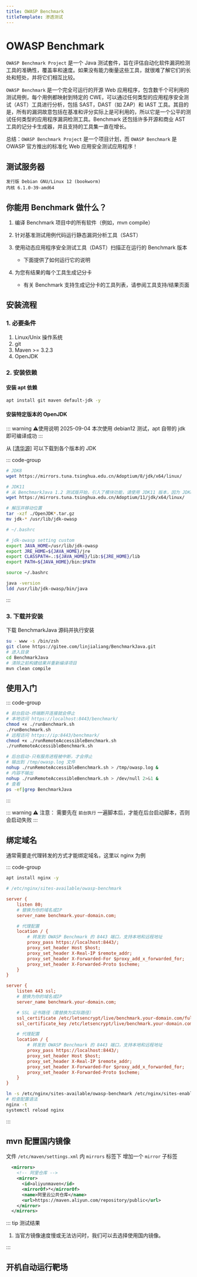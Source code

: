 ```yaml
---
title: OWASP Benchmark
titleTemplate: 渗透测试
---
```


# OWASP Benchmark

`OWASP Benchmark Project` 是一个 Java 测试套件，旨在评估自动化软件漏洞检测工具的准确性，覆盖率和速度。如果没有能力衡量这些工具，就很难了解它们的长处和短处，并将它们相互比较。

`OWASP Benchmark` 是一个完全可运行的开源 Web 应用程序，包含数千个可利用的测试用例，每个用例都映射到特定的 CWE，可以通过任何类型的应用程序安全测试（AST）工具进行分析，包括 SAST，DAST（如 ZAP）和 IAST 工具。其目的是，所有的漏洞故意包括在基准和评分实际上是可利用的，所以它是一个公平的测试任何类型的应用程序漏洞检测工具。Benchmark 还包括许多开源和商业 AST 工具的记分卡生成器，并且支持的工具集一直在增长。

总结：`OWASP Benchmark Project` 是一个项目计划，而 `OWASP Benchmark` 是 OWASP 官方推出的标准化 Web 应用安全测试应用程序！

## 测试服务器

```
发行版 Debian GNU/Linux 12 (bookworm)
内核 6.1.0-39-amd64
```

## 你能用 Benchmark 做什么？

1. 编译 Benchmark 项目中的所有软件（例如，mvn compile）

2. 针对基准测试用例代码运行静态漏洞分析工具（SAST）

3. 使用动态应用程序安全测试工具（DAST）扫描正在运行的 Benchmark 版本

    - 下面提供了如何运行它的说明

4. 为您有结果的每个工具生成记分卡

    - 有关 Benchmark 支持生成记分卡的工具列表，请参阅工具支持/结果页面

## 安装流程

### 1. 必要条件

1. Linux/Unix 操作系统
2. git
3. Maven >= 3.2.3
4. OpenJDK

### 2. 安装依赖

#### 安装 apt 依赖

```bash
apt install git maven default-jdk -y
```

#### 安装特定版本的 OpenJDK

::: warning :warning:使用说明
2025-09-04 本次使用 debian12 测试，apt 自带的 jdk 即可编译成功
:::

从 [[清华源]](https://mirrors.tuna.tsinghua.edu.cn/Adoptium/) 可以下载到各个版本的 JDK

::: code-group

```bash [安装]
# JDK8
wget https://mirrors.tuna.tsinghua.edu.cn/Adoptium/8/jdk/x64/linux/

# JDK11
# 从 BenchmarkJava 1.2 测试版开始，引入了模块功能，请使用 JDK11 版本，因为 JDK8 不支持模块
wget https://mirrors.tuna.tsinghua.edu.cn/Adoptium/11/jdk/x64/linux/

# 解压并移动位置
tar -xzf ./OpenJDK*.tar.gz
mv jdk-* /usr/lib/jdk-owasp
```

```bash [加入环境变量]
# ~/.bashrc

# jdk-owasp setting custom
export JAVA_HOME=/usr/lib/jdk-owasp
export JRE_HOME=${JAVA_HOME}/jre
export CLASSPATH=.:${JAVA_HOME}/lib:${JRE_HOME}/lib
export PATH=${JAVA_HOME}/bin:$PATH

source ~/.bashrc
```

```bash [测试]
java -version
ldd /usr/lib/jdk-owasp/bin/java
```

:::

### 3. 下载并安装

下载 BenchmarkJava 源码并执行安装

```bash
su - www -s /bin/zsh
git clone https://gitee.com/linjialiang/BenchmarkJava.git
# 进入目录
cd BenchmarkJava
# 清除之前构建结果并重新编译项目
mvn clean compile
```

## 使用入门

::: code-group

```bash [前台启动]
# 前台启动-终端断开连接就会停止
# 本地访问 https://localhost:8443/benchmark/
chmod +x ./runBenchmark.sh
./runBenchmark.sh
# 远程访问 https://ip:8443/benchmark/
chmod +x ./runRemoteAccessibleBenchmark.sh
./runRemoteAccessibleBenchmark.sh
```

```bash [后台启动]
# 后台启动-只有服务进程被中断，才会停止
# 输出到 /tmp/owasp.log 文件
nohup ./runRemoteAccessibleBenchmark.sh > /tmp/owasp.log &
# 内容不输出
nohup ./runRemoteAccessibleBenchmark.sh > /dev/null 2>&1 &
# 查看
ps -ef|grep BenchmarkJava
```

:::

::: warning ⚠️ 注意：
需要先在 `前台执行` 一遍脚本后，才能在后台启动脚本，否则会启动失败
:::

## 绑定域名

通常需要走代理转发的方式才能绑定域名，这里以 nginx 为例

::: code-group

```bash [安装 Nginx]
apt install nginx -y
```

```ini [Nginx 代理转发]
# /etc/nginx/sites-available/owasp-benchmark

server {
    listen 80;
    # 替换为你的域名或IP
    server_name benchmark.your-domain.com;

    # 代理配置
    location / {
        # 转发到 OWASP Benchmark 的 8443 端口，支持本地和远程地址
        proxy_pass https://localhost:8443/;
        proxy_set_header Host $host;
        proxy_set_header X-Real-IP $remote_addr;
        proxy_set_header X-Forwarded-For $proxy_add_x_forwarded_for;
        proxy_set_header X-Forwarded-Proto $scheme;
    }
}

server {
    listen 443 ssl;
    # 替换为你的域名或IP
    server_name benchmark.your-domain.com;

    # SSL 证书路径（需替换为实际路径）
    ssl_certificate /etc/letsencrypt/live/benchmark.your-domain.com/fullchain.pem;
    ssl_certificate_key /etc/letsencrypt/live/benchmark.your-domain.com/privkey.pem;

    # 代理配置
    location / {
        # 转发到 OWASP Benchmark 的 8443 端口，支持本地和远程地址
        proxy_pass https://localhost:8443/;
        proxy_set_header Host $host;
        proxy_set_header X-Real-IP $remote_addr;
        proxy_set_header X-Forwarded-For $proxy_add_x_forwarded_for;
        proxy_set_header X-Forwarded-Proto $scheme;
    }
}
```

```bash [启用配置并测试]
ln -s /etc/nginx/sites-available/owasp-benchmark /etc/nginx/sites-enabled/
# 检查配置语法
nginx -t
systemctl reload nginx
```

:::

## mvn 配置国内镜像

文件 `/etc/maven/settings.xml` 内 `mirrors` 标签下 增加一个 `mirror` 子标签

```xml
  <mirrors>
    <!-- 阿里仓库 -->
    <mirror>
      <id>aliyunmaven</id>
      <mirrorOf>*</mirrorOf>
      <name>阿里云公共仓库</name>
      <url>https://maven.aliyun.com/repository/public</url>
    </mirror>
  </mirrors>
```

::: tip 测试结果

1. 当官方镜像速度慢或无法访问时，我们可以去选择使用国内镜像。

:::

## 开机自动运行靶场
